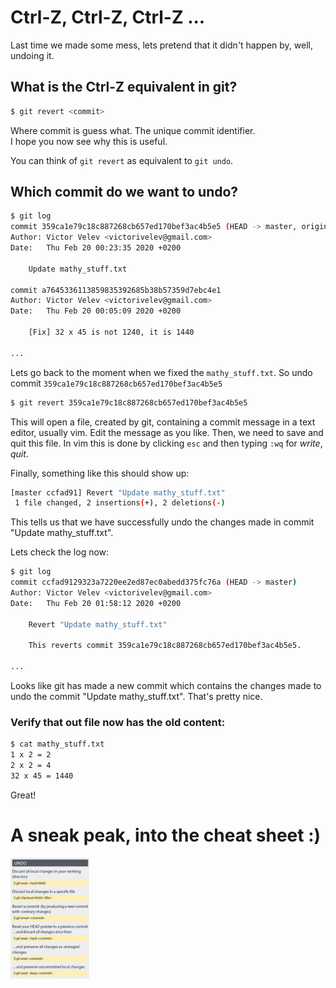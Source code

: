 # Ctrl-Z, Ctrl-Z, Ctrl-Z ...
Last time we made some mess, lets pretend that it didn't happen by, well, undoing it.

## What is the Ctrl-Z equivalent in git?
```bash
$ git revert <commit>
```
Where commit is guess what. The unique commit identifier. <br>
I hope you now see why this is useful.

You can think of `git revert` as equivalent to `git undo`.

## Which commit do we want to undo?
```bash
$ git log
commit 359ca1e79c18c887268cb657ed170bef3ac4b5e5 (HEAD -> master, origin/master, origin/HEAD)
Author: Victor Velev <victorivelev@gmail.com>
Date:   Thu Feb 20 00:23:35 2020 +0200

    Update mathy_stuff.txt

commit a7645336113859835392685b38b57359d7ebc4e1
Author: Victor Velev <victorivelev@gmail.com>
Date:   Thu Feb 20 00:05:09 2020 +0200

    [Fix] 32 x 45 is not 1240, it is 1440

...
```

Lets go back to the moment when we fixed the `mathy_stuff.txt`.
So undo commit `359ca1e79c18c887268cb657ed170bef3ac4b5e5`
```bash
$ git revert 359ca1e79c18c887268cb657ed170bef3ac4b5e5
```

This will open a file, created by git, containing a commit message in a text editor, usually vim.
Edit the message as you like. Then, we need to save and quit this file. In vim this is done by clicking
`esc` and then typing `:wq` for *write*, *quit*.

Finally, something like this should show up:
```bash
[master ccfad91] Revert "Update mathy_stuff.txt"
 1 file changed, 2 insertions(+), 2 deletions(-)
```
This tells us that we have successfully undo the changes made in commit "Update mathy_stuff.txt".

Lets check the log now:
```bash
$ git log
commit ccfad9129323a7220ee2ed87ec0abedd375fc76a (HEAD -> master)
Author: Victor Velev <victorivelev@gmail.com>
Date:   Thu Feb 20 01:58:12 2020 +0200

    Revert "Update mathy_stuff.txt"
    
    This reverts commit 359ca1e79c18c887268cb657ed170bef3ac4b5e5.

...
```

Looks like git has made a new commit which contains the changes made to undo the commit "Update mathy_stuff.txt".
That's pretty nice.

### Verify that out file now has the old content:
```bash
$ cat mathy_stuff.txt
1 x 2 = 2
2 x 2 = 4
32 x 45 = 1440
```

Great!

# A sneak peak, into the cheat sheet :)
<img alt="undo_cheat_sheet" src="undo_cheat_sheet.png" width="25%" height="25%">
